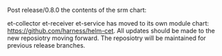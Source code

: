 Post release/0.8.0 the contents of the srm chart:

et-collector
et-receiver
et-service
has moved to its own module chart: https://github.com/harness/helm-cet. All updates should be made to the new reposiotry moving forward. The reposiotry will be maintained for previous release branches.